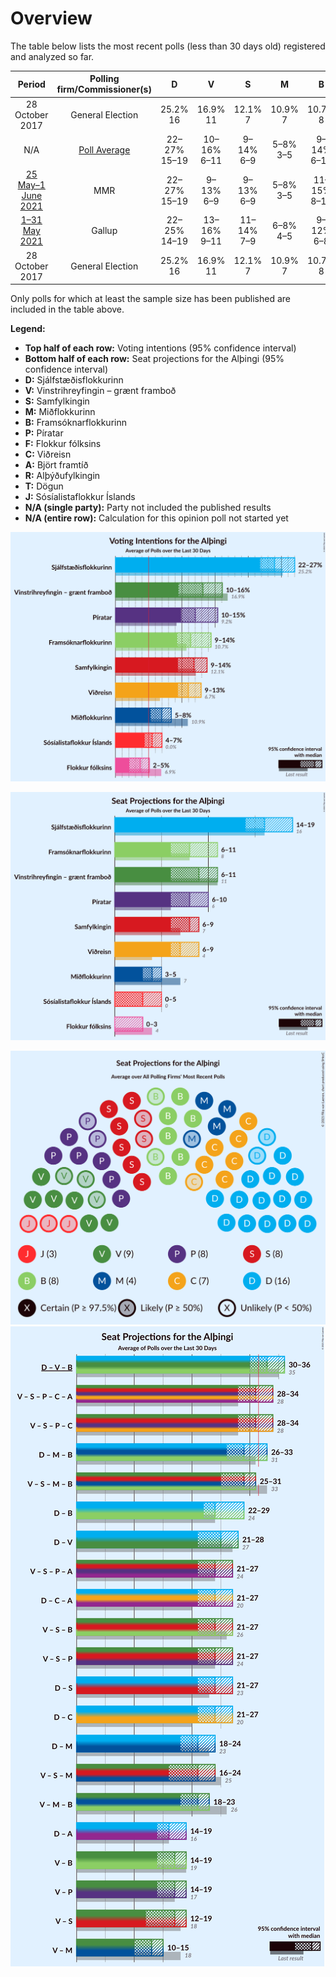 # Overview

The table below lists the most recent polls (less than 30 days old) registered and analyzed so far.

| Period     | Polling firm/Commissioner(s) | D | V | S | M | B | P | F | C | A | R | T | J |
|:----------:|:----------------------------:|:--:|:--:|:--:|:--:|:--:|:--:|:--:|:--:|:--:|:--:|:--:|:--:|
| 28 October 2017 | General Election | 25.2% <br> 16 | 16.9% <br> 11 | 12.1% <br> 7 | 10.9% <br> 7 | 10.7% <br> 8 | 9.2% <br> 6 | 6.9% <br> 4 | 6.7% <br> 4 | 1.2% <br> 0 | 0.2% <br> 0 | 0.1% <br> 0 | 0.0% <br> 0 |
| N/A | [Poll Average](average.html) | 22–27% <br> 15–19 | 10–16% <br> 6–11 | 9–14% <br> 6–9 | 5–8% <br> 3–5 | 9–14% <br> 6–11 | 10–15% <br> 6–10 | 2–5% <br> 0–3 | 9–13% <br> 6–9 | N/A <br> N/A | N/A <br> N/A | N/A <br> N/A | 4–7% <br> 0–4 |
| [25 May–1 June 2021](2021-06-01-MMR.html) | MMR | 22–27% <br> 15–19 | 9–13% <br> 6–9 | 9–13% <br> 6–9 | 5–8% <br> 3–5 | 11–15% <br> 8–11 | 11–16% <br> 7–10 | 2–4% <br> 0 | 9–13% <br> 6–9 | N/A <br> N/A | N/A <br> N/A | N/A <br> N/A | 4–7% <br> 0–5 |
| [1–31 May 2021](2021-05-31-Gallup.html) | Gallup | 22–25% <br> 14–19 | 13–16% <br> 9–11 | 11–14% <br> 7–9 | 6–8% <br> 4–5 | 9–12% <br> 6–8 | 10–12% <br> 6–8 | 3–5% <br> 0–3 | 10–12% <br> 6–8 | N/A <br> N/A | N/A <br> N/A | N/A <br> N/A | 4–7% <br> 0–4 |
| 28 October 2017 | General Election | 25.2% <br> 16 | 16.9% <br> 11 | 12.1% <br> 7 | 10.9% <br> 7 | 10.7% <br> 8 | 9.2% <br> 6 | 6.9% <br> 4 | 6.7% <br> 4 | 1.2% <br> 0 | 0.2% <br> 0 | 0.1% <br> 0 | 0.0% <br> 0 |

Only polls for which at least the sample size has been published are included in the table above.

**Legend:**
+ **Top half of each row:** Voting intentions (95% confidence interval)
+ **Bottom half of each row:** Seat projections for the Alþingi (95% confidence interval)
+ **D:** Sjálfstæðisflokkurinn
+ **V:** Vinstrihreyfingin – grænt framboð
+ **S:** Samfylkingin
+ **M:** Miðflokkurinn
+ **B:** Framsóknarflokkurinn
+ **P:** Píratar
+ **F:** Flokkur fólksins
+ **C:** Viðreisn
+ **A:** Björt framtíð
+ **R:** Alþýðufylkingin
+ **T:** Dögun
+ **J:** Sósíalistaflokkur Íslands
+ **N/A (single party):** Party not included the published results
+ **N/A (entire row):** Calculation for this opinion poll not started yet


![Graph with voting intentions not yet produced](average.png "Voting Intentions")

![Graph with seats not yet produced](average-seats.png "Seats")

![Graph with seating plan not yet produced](average-seating-plan.png "Seating Plan")
![Graph with coalitions seats not yet produced](average-coalitions-seats.png "Coalitions Seats")
